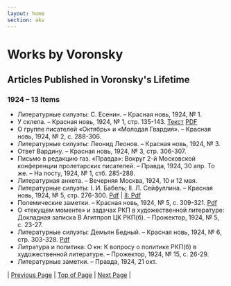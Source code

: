```yaml
---
layout: home
section: akv
---
```

# Works by Voronsky
## Articles Published in Voronsky's Lifetime

### 1924 – 13 Items

- Литературные силуэты: С. Есенин. – Красная новь, 1924, № 1.
- У склепа. – Красная новь, 1924, № 1, стр. 135-143. [Текст](../Texts/AKV_Usklepa.pdf) [PDF](../Texts/AKV_U_sklepa1924.pdf)
- О группе писателей «Октябрь» и «Молодая Гвардия». – Красная новь, 1924, № 2, с. 288-306.
- Литературные силуэты: Леонид Леонов. – Красная новь, 1924, № 3.
- Ответ Вардину. – Красная новь, 1924, № 3, стр. 306-307.
- Письмо в редакцию газ. «Правда»: Вокруг 2-й Московской конференции пролетарских писателей. – Правда, 1924, 30 апр.
  То же. – На посту, 1924, № 1, стб. 285-288.
- Литературная анкета. – Вечерняя Москва, 1924, 10 и 12 мая.
- Литературные силуэты: I. И. Бабель; II. Л. Сейфуллина. – Красная новь, 1924, № 5, стр. 276-300. [Pdf](../Texts/AKV_Babel1924.pdf) \| [II: Pdf](../Texts/AKV_Seifullina1924.pdf)
- Полемические заметки. – Красная новь, 1924, № 5, с. 309-321. [Pdf](../Texts/AKV_PolemicalRemarks1924.pdf)
- О «текущем моменте» и задачах РКП в художественной литературе: Докладная записка В Агитпроп ЦК РКП(б). – Прожектор, 1924, № 5, с. 23-27.
- Литературные силуэты: Демьян Бедный. – Красная новь, 1924, № 6, стр. 303-328. [Pdf](../Texts/AKV_Bednyi1924.pdf)
- Литратура и политика: О кн: К вопросу о политике РКП(б) в художественной литературе. – Прожектор, 1924, № 15, с. 26-29.
- Литературные заметки. – Правда, 1924, 21 окт.

| [Previous Page](BiblioArt1923.html) | [Top of Page](#) | [Next Page](BiblioArt1925.html) |
